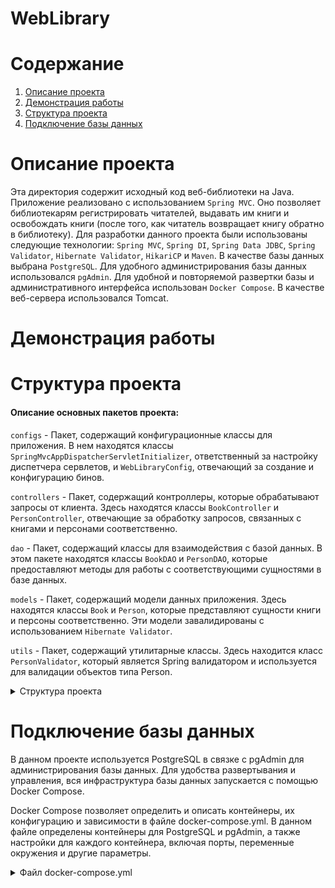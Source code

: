# WebLibrary

# Содержание
1. [Описание проекта](#описание-проекта) 
2. [Демонстрация работы](#демонстрация-работы)
3. [Структура проекта](#структура-проекта)
4. [Подключение базы данных](#подключение-базы-данных)  

# Описание проекта
Эта директория содержит исходный код веб-библиотеки на Java. Приложение реализовано с использованием `Spring MVC`. Оно позволяет библиотекарям регистрировать читателей, выдавать им книги и освобождать книги (после того, как читатель возвращает книгу обратно в библиотеку). Для разработки данного проекта были использованы следующие технологии: `Spring MVC`, `Spring DI`, `Spring Data JDBC`, `Spring Validator`, `Hibernate Validator`, `HikariCP` и `Maven`. В качестве базы данных выбрана `PostgreSQL`. Для удобного администрирования базы данных использовался `pgAdmin`. Для удобной и повторяемой развертки базы и административного интерфейса использован `Docker Compose`. В качестве веб-сервера использовался Tomcat.

# Демонстрация работы


# Структура проекта

#### Описание основных пакетов проекта:

`configs` - Пакет, содержащий конфигурационные классы для приложения. В нем находятся классы `SpringMvcAppDispatcherServletInitializer`, ответственный за настройку диспетчера сервлетов, и `WebLibraryConfig`, отвечающий за создание и конфигурацию бинов.

`controllers` - Пакет, содержащий контроллеры, которые обрабатывают запросы от клиента. Здесь находятся классы `BookController` и `PersonController`, отвечающие за обработку запросов, связанных с книгами и персонами соответственно.

`dao` - Пакет, содержащий классы для взаимодействия с базой данных. В этом пакете находятся классы `BookDAO` и `PersonDAO`, которые предоставляют методы для работы с соответствующими сущностями в базе данных.

`models` - Пакет, содержащий модели данных приложения. Здесь находятся классы `Book` и `Person`, которые представляют сущности книги и персоны соответственно. Эти модели завалидированы с использованием `Hibernate Validator`.

`utils` - Пакет, содержащий утилитарные классы. Здесь находится класс `PersonValidator`, который является Spring валидатором и используется для валидации объектов типа Person.

<details>
<summary>Структура проекта</summary>

```yaml
├── pom.xml
└── src
    └── main
        ├── java
        │   └── edu
        │       └── spring
        │           ├── configs
        │           │   ├── SpringMvcAppDispatcherServletInitializer.java
        │           │   └── WebLibraryConfig.java
        │           ├── controllers
        │           │   ├── BookController.java
        │           │   └── PersonController.java
        │           ├── dao
        │           │   ├── BookDAO.java
        │           │   └── PersonDAO.java
        │           ├── models
        │           │   ├── Book.java
        │           │   └── Person.java
        │           └── utils
        │               └── PersonValidator.java
        ├── resources
        │   ├── db.properties
        │   ├── db.properties.origin
        │   ├── docker-compose.yml
        │   └── schema.sql
        └── webapp
            └── WEB-INF
                └── views
                    ├── books
                    │   ├── edit.html
                    │   ├── index.html
                    │   ├── new.html
                    │   └── show.html
                    └── people
                        ├── edit.html
                        ├── index.html
                        ├── new.html
                        └── show.html

```
</details>

# Подключение базы данных

В данном проекте используется PostgreSQL в связке с pgAdmin для администрирования базы данных. Для удобства развертывания и управления, вся инфраструктура базы данных запускается с помощью Docker Compose.

Docker Compose позволяет определить и описать контейнеры, их конфигурацию и зависимости в файле docker-compose.yml. В данном файле определены контейнеры для PostgreSQL и pgAdmin, а также настройки для каждого контейнера, включая порты, переменные окружения и другие параметры.

<details>
<summary>Файл docker-compose.yml</summary>

```yaml
version: '3.1'

services:

  db:
    image: postgres
    environment:
      POSTGRES_PASSWORD: admin
      POSTGRES_DB: project1
    ports:
      - 5432:5432

  adminer:
    image: dpage/pgadmin4
    environment:
      PGADMIN_DEFAULT_EMAIL: user@domain.com
      PGADMIN_DEFAULT_PASSWORD: admin
    ports:
      - 80:80
```

</details>
